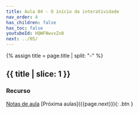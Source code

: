 ```yaml
---
title: Aula 04 - O início da interatividade 
nav_order: 4
has_children: false
has_toc: false
youtubeId: HQWFNwvxZx0
next: ../05/
---
```


{% assign title = page.title | split: "-" %}

## {{ title | slice: 1 }}

### Recurso

<span class="fs-3">
  <a href="{{site.baseurl}}/assets/downloads/04-O-inicio-da-interatividade.pdf" class="btn" target="_blank">Notas de aula</a>
<!--  <a href="https://www.icloud.com/keynote/0vGSUyeYDqiIPQYHqHpQubOAA#09-Fundamentos-de-NodeJS" class="btn" target="_blank">Notas de aula com animações</a> -->
</span>


<span class="fs-3 float-right">
[Próxima aulas]({{page.next}}){: .btn }
</span>


